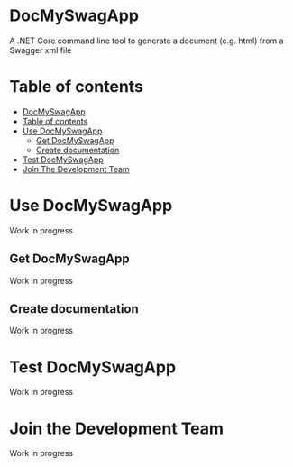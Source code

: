 # DocMySwagApp
A .NET Core command line tool to generate a document (e.g. html) from a Swagger xml file

# Table of contents

  - [DocMySwagApp](#docmyswagapp)
  - [Table of contents](#table-of-contents)
  - [Use DocMySwagApp](#use-docmyswagapp)
	- [Get DocMySwagApp](get-docmyswagapp)
	- [Create documentation](create-documentation)
  - [Test DocMySwagApp](test-docmyswagapp)
  - [Join The Development Team](join-the-development-team)

# Use DocMySwagApp
Work in progress

## Get DocMySwagApp
Work in progress

## Create documentation
Work in progress

# Test DocMySwagApp
Work in progress

# Join the Development Team
Work in progress